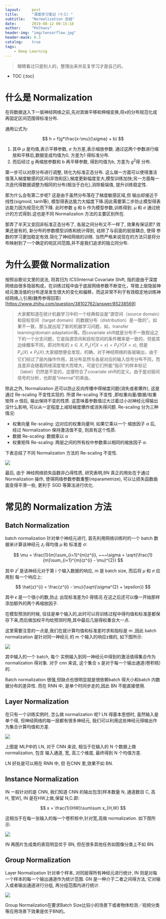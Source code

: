 ```yaml
---
layout:     post
title:      "深度学习笔记（十三）"
subtitle:   "Normalization 总结"
date:       2019-08-12 00:15:18
author:     "Pelhans"
header-img: "img/tensorflow.jpg"
header-mask: 0.3 
catalog:    true
tags:
    - Deep Learning
---
```


> 眼睛看过只是别人的，整理出来并反复学习才是自己的。

* TOC
{:toc}

# 什么是 Normalization

在将数据送入下一层神经网络之前,先对其做平移和伸缩变换,将x的分布规范化成再固定区间范围得标准分布.

通用公式为:

$$ h = f(g*\frac{x-\mu}{\sigma} + b) $$

1) 其中 $\mu$ 是均值,表示平移参数, $\sigma$ 为方差,表示缩放参数. 通过这两个参数进行缩放和平移后,数据变成均值为0, 方差为1 得标准分布.    
2) 而后经过 g 再缩放参数和 b 再平移参数, 得到均值为b, 方差为 $g^{2}$得 分布.

第一步可以对原分布进行调整, 转化为标准正态分布. 这么做一方面可以使得激活值落入梯度敏感的区间(非饱和区),梯度更新幅度变大,模型训练加快;另一方面每一次迭代得数据调整为相同的分布(相当于白化),消除极端值, 提升训练稳定性.     

那为什么会有第二步呢? 这是由于虽然分布落在了梯度敏感区域,但 输出却接近于线性(sigmoid, tanh等), 模型得表达能力大幅度下降.因此需要第二步防止模型得表达能力因为规范化而下降. 此时参数 g 和 b 作为模型参数,训练得到. $\mu$ 和 $\sigma$ 通过统计的方式得到.这也是不同 Normalization 方法的主要区别所在.

那弄了半天又变回非标准正态分布了, 各层之间分布又不一样了, 效果有保证麽? 效果还是有的, 新分布的参数模型训练和统计得到, 祛除了与前面的层层耦合, 使得 参数的学习更加稳定有效.简化了神经网络的训练. 当然严格来说现在的方法只是将分布映射到了一个确定的呃区间范围,并不是我们追求的独立同分布.

# 为什么要做 Normalization

按照谷歌论文里的说法, 将其归为 ICS(Internal Covariate Shift, 指的是由于深度网络由很多隐层构成，在训练过程中由于底层网络参数不断变化，导致上层隐层神经元激活值的分布逐渐发生很大的变化和偏移，而这非常不利于有效稳定地训练神经网络。),引用(魏秀参得回答)[https://www.zhihu.com/question/38102762/answer/85238569]

> 大家都知道在统计机器学习中的一个经典假设是“源空间（source domain）和目标空间（target domain）的数据分布（distribution）是一致的”。如果不一致，那么就出现了新的机器学习问题，如，transfer learning/domain adaptation等。而covariate shift就是分布不一致假设之下的一个分支问题，它是指源空间和目标空间的条件概率是一致的，但是其边缘概率不同，即对所有的 $x\in X$, 
$P_{s}(Y|X=x) = P_{t}(Y|X=x)$, 但是 $P_{s}(X) \neq P_{t}(X)$.大家细想便会发现，的确，对于神经网络的各层输出，由于它们经过了层内操作作用，其分布显然与各层对应的输入信号分布不同，而且差异会随着网络深度增大而增大，可是它们所能“指示”的样本标记（label）仍然是不变的，这便符合了covariate shift的定义。由于是对层间信号的分析，也即是“internal”的来由。

除此之外, Normalization 还可以防止反向传播中得梯度问题(消失或者爆炸), 这是通过 Re-scaling 不变性实现的. 所谓 Re-scaling 不变性 ,即权重向量/数据/权重矩阵 $\alpha$ 倍后, 输出保持不变的性质. 这意味着参数值过大过着过小对神经元得输出没什么影响, 可以从一定程度上减轻梯度爆炸或消失得问题. Re-scaling 分为三种情况:

* 权重向量 Re-scaling: 边对应的权重向量W, 如果它乘以一个 缩放因子 $\alpha$ 后, 经过 Normalization 保持激活值不变, 则具有这个性质.    
* 数据 Re-scaling: 数据乘以 $\alpha$     
* 权重矩阵 Re-scaling: 两层之间的所有权中参数乘以相同的缩放因子 $\alpha$.    

下表总结了不同 Normalization 方法的 Re-scaling 不变性.

![](/img/in-post/tensorflow/re-scaling.jpg)

最后, 由于 神经网络损失函数非凸得性质, 研究表明,BN 真正的用处在于通过 Normalization 操作, 使得网络参数参数重整(reparametrize), 可以让损失函数曲面变得平滑一些, 更利于 SGD 等算法进行优化.

# 常见的 Normalization 方法

## Batch Normalization

batch normalization 针对单个神经元进行, 首先利用网络训练时的一个 batch 数据来计算该神经元 $z_{i}$ 得均值 $\mu$ 和 标准差 $\sigma$:

$$ \mu = \frac{1}{m}\sum_{i=1}^{m}z^{i}, ~~~\sigma = \sqrt{\frac{1}{m}\sum_{i=1}^{m}(z^{i} - \mu)^{2}} $$

其中 $z^{i}$ 是该神经元对于第 i 个输入数据的响应, m 是 batch size, 而后将 $\mu$ 和 $\sigma$ 应用到 每一个响应上:

$$ \hat{z}^{i} = \frac{z^{i} - \mu}{\sqrt{\sigma^{2} + \epsilon}} $$

其中 $\epsilon$ 是一个很小的数,防止 出现标准差为0 得情况.在这之后还可以像一开始那样添加额外的两个再缩放因子. 

在模型预测的时候, 往往是单个输入的,此时可以将训练过程中得均值和标准差都保存下来,而后做加权平均给预测时用,其中最后几层得权重会大一点.

这里需要注意的一点是,我们在就计算均值和标准差时求和指标是 m ,因此 batch normalization 是针对同一神经元 的 m 个输入的响应z做的, 如下图所示:

![](/img/in-post/tensorflow/BN.jpg)

其中输入的一个 batch, 每个 实例输入到同一神经元中得到的激活值得集合作为 normalization 得对象. 对于  cnn 来说, 这个集合 s 是对于每一个输出通道(卷积核)的.

Batch normalization 很强,但缺点也很明显就是很依赖batch 得大小和batch 内数据分布的差异性. 而在 RNN 中, 是单个时间步走的,因此 BN 不能直接使用.

## Layer Normalization

在只有一个训练实例时, 怎么做 normalization 呢? LN 得基本思想时, 虽然输入是单个得, 但神经网络的每一层都有很多神经元, 我们可以利用这些神经元得输出作为集合计算均值和方差.


![](/img/in-post/tensorflow/LN.jpg)

上图是 MLP中的 LN, 对于 CNN 来说, 相当于在输入的 N 个数据上做 normalization, 包含 输入通道, 宽, 高三个维度, 最终得到 N 个均值方差.

LN 好处是可以用在 RNN 中, 但 在CNN 里,效果不如 BN.

## Instance Normalization

IN 一般针对的是 CNN, 我们知道 CNN 的输出包含[样本数量 N, 通道数目 C, 高 H, 宽W], IN 是在HW上做,保留 N,C.即:

$$ x = \frac{1}{HW}\sum\sum x_{H,W} $$

这相当于在每一张输入的每一个卷积核中,针对宽,高做 normalization. 如下图所示:

![](/img/in-post/tensorflow/IN.jpg)

IN 再图片生成类的表现明显优于 BN, 但在很多其他任务如图像分类上不如 BN.

## Group Normalization

Layer Normalization 针对单个样本, 对同层得所有神经元进行统计, IN 则是对每一个样本的每一个输出通道作为统计范围. GN 是一种介于二者之间得方法, 它对输入或者输出通道进行分组, 再分组范围内进行统计.

![](/img/in-post/tensorflow/GN.jpg)

Group Normalization在要求Batch Size比较小的场景下或者物体检测／视频分类等应用场景下效果是优于BN的。
